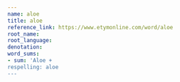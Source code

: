 ```yaml
---
name: aloe
title: aloe
reference_link: https://www.etymonline.com/word/aloe
root_name: 
root_language: 
denotation:  
word_sums:
- sum: 'Aloe +
respelling: aloe
---
```

